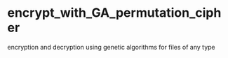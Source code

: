 # encrypt_with_GA_permutation_cipher
encryption and decryption using genetic algorithms for files of any type
